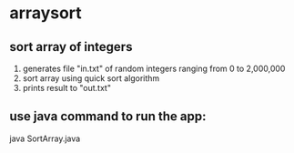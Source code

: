 # arraysort
## sort array of integers
1) generates file "in.txt" of random integers ranging from 0 to 2,000,000
2) sort array using quick sort algorithm
3) prints result to "out.txt"

## use java command to run the app:
java SortArray.java
